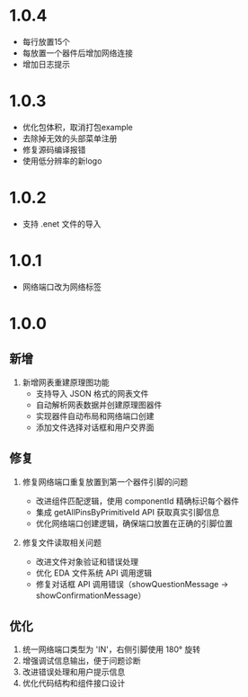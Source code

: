 # 1.0.4

- 每行放置15个
- 每放置一个器件后增加网络连接
- 增加日志提示

# 1.0.3

- 优化包体积，取消打包example
- 去除掉无效的头部菜单注册
- 修复源码编译报错
- 使用低分辨率的新logo

# 1.0.2

- 支持 .enet 文件的导入

# 1.0.1

- 网络端口改为网络标签

# 1.0.0

## 新增

1. 新增网表重建原理图功能
    - 支持导入 JSON 格式的网表文件
    - 自动解析网表数据并创建原理图器件
    - 实现器件自动布局和网络端口创建
    - 添加文件选择对话框和用户交界面

## 修复

1. 修复网络端口重复放置到第一个器件引脚的问题

    - 改进组件匹配逻辑，使用 componentId 精确标识每个器件
    - 集成 getAllPinsByPrimitiveId API 获取真实引脚信息
    - 优化网络端口创建逻辑，确保端口放置在正确的引脚位置

2. 修复文件读取相关问题
    - 改进文件对象验证和错误处理
    - 优化 EDA 文件系统 API 调用逻辑
    - 修复对话框 API 调用错误（showQuestionMessage -> showConfirmationMessage）

## 优化

1. 统一网络端口类型为 'IN'，右侧引脚使用 180° 旋转
2. 增强调试信息输出，便于问题诊断
3. 改进错误处理和用户提示信息
4. 优化代码结构和组件接口设计
